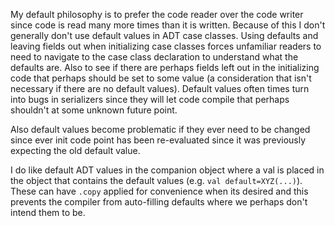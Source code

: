 My default philosophy is to prefer the code reader over the code writer since code is read many more times than it is written. Because of this I don't generally don't use default values in ADT case classes. Using defaults and leaving fields out when initializing case classes forces unfamiliar readers to need to navigate to the case class declaration to understand what the defaults are. Also to see if there are perhaps fields left out in the initializing code that perhaps should be set to some value (a consideration that isn't necessary if there are no default values). Default values often times turn into bugs in serializers since they will let code compile that perhaps shouldn't at some unknown future point.

Also default values become problematic if they ever need to be changed since ever init code point has been re-evaluated since it was previously expecting the old default value.

I do like default ADT values in the companion object where a val is placed in the object that contains the default values (e.g. `val default=XYZ(...)`). These can have `.copy` applied for convenience when its desired and this prevents the compiler from auto-filling defaults where we perhaps don't intend them to be.